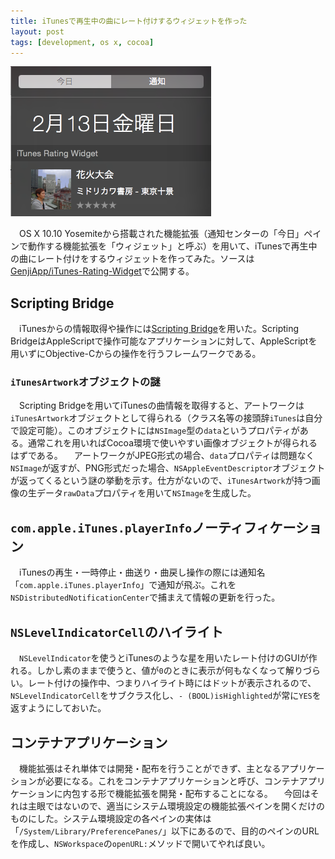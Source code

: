 ```yaml
---
title: iTunesで再生中の曲にレート付けするウィジェットを作った
layout: post
tags: [development, os x, cocoa]
---
```

![](/blog/img/20150213/itunes_rating_widget.png)

　OS X 10.10 Yosemiteから搭載された機能拡張（通知センターの「今日」ペインで動作する機能拡張を「ウィジェット」と呼ぶ）を用いて、iTunesで再生中の曲にレート付けをするウィジェットを作ってみた。ソースは[GenjiApp/iTunes-Rating-Widget](https://github.com/GenjiApp/iTunes-Rating-Widget)で公開する。

## Scripting Bridge

　iTunesからの情報取得や操作には[Scripting Bridge](https://developer.apple.com/library/mac/documentation/Cocoa/Conceptual/ScriptingBridgeConcepts/Introduction/Introduction.html)を用いた。Scripting BridgeはAppleScriptで操作可能なアプリケーションに対して、AppleScriptを用いずにObjective-Cからの操作を行うフレームワークである。

### `iTunesArtwork`オブジェクトの謎

　Scripting Bridgeを用いてiTunesの曲情報を取得すると、アートワークは`iTunesArtwork`オブジェクトとして得られる（クラス名等の接頭辞`iTunes`は自分で設定可能）。このオブジェクトには`NSImage`型の`data`というプロパティがある。通常これを用いればCocoa環境で使いやすい画像オブジェクトが得られるはずである。
　アートワークがJPEG形式の場合、`data`プロパティは問題なく`NSImage`が返すが、PNG形式だった場合、`NSAppleEventDescriptor`オブジェクトが返ってくるという謎の挙動を示す。仕方がないので、`iTunesArtwork`が持つ画像の生データ`rawData`プロパティを用いて`NSImage`を生成した。

## `com.apple.iTunes.playerInfo`ノーティフィケーション

　iTunesの再生・一時停止・曲送り・曲戻し操作の際には通知名「`com.apple.iTunes.playerInfo`」で通知が飛ぶ。これを`NSDistributedNotificationCenter`で捕まえて情報の更新を行った。

## `NSLevelIndicatorCell`のハイライト

　`NSLevelIndicator`を使うとiTunesのような星を用いたレート付けのGUIが作れる。しかし素のままで使うと、値が`0`のときに表示が何もなくなって解りづらい。レート付けの操作中、つまりハイライト時にはドットが表示されるので、`NSLevelIndicatorCell`をサブクラス化し、`- (BOOL)isHighlighted`が常に`YES`を返すようにしておいた。

## コンテナアプリケーション

　機能拡張はそれ単体では開発・配布を行うことができず、主となるアプリケーションが必要になる。これをコンテナアプリケーションと呼び、コンテナアプリケーションに内包する形で機能拡張を開発・配布することになる。
　今回はそれは主眼ではないので、適当にシステム環境設定の機能拡張ペインを開くだけのものにした。システム環境設定の各ペインの実体は「`/System/Library/PreferencePanes/`」以下にあるので、目的のペインのURLを作成し、`NSWorkspace`の`openURL:`メソッドで開いてやれば良い。
